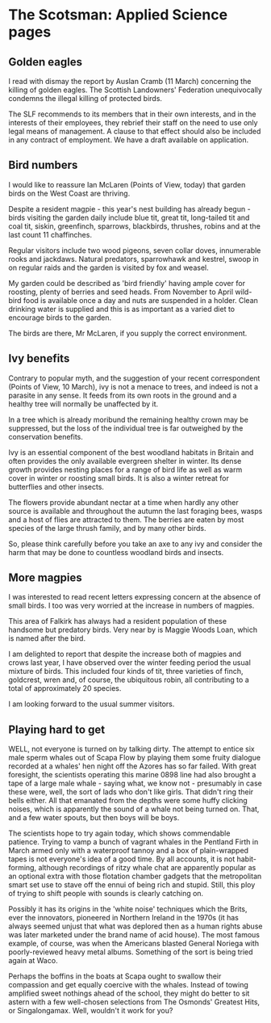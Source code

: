# The Scotsman: Applied Science pages

## Golden eagles

I read with dismay the report by Auslan Cramb (11 March) concerning the killing of golden eagles.
The Scottish Landowners' Federation unequivocally condemns the illegal killing of protected birds.

The SLF recommends to its members that in their own interests, and in the interests of their employees, they rebrief their staff on the need to use only legal means of management.
A clause to that effect should also be included in any contract of employment.
We have a draft available on application.

## Bird numbers

I would like to reassure Ian McLaren (Points of View, today) that garden birds on the West Coast are thriving.

Despite a resident magpie - this year's nest building has already begun - birds visiting the garden daily include blue tit, great tit, long-tailed tit and coal tit, siskin, greenfinch, sparrows, blackbirds, thrushes, robins and at the last count 11 chaffinches.

Regular visitors include two wood pigeons, seven collar doves, innumerable rooks and jackdaws.
Natural predators, sparrowhawk and kestrel, swoop in on regular raids and the garden is visited by fox and weasel.

My garden could be described as 'bird friendly' having ample cover for roosting, plenty of berries and seed heads.
From November to April wild-bird food is available once a day and nuts are suspended in a holder.
Clean drinking water is supplied and this is as important as a varied diet to encourage birds to the garden.

The birds are there, Mr McLaren, if you supply the correct environment.

## Ivy benefits

Contrary to popular myth, and the suggestion of your recent correspondent (Points of View, 10 March), ivy is not a menace to trees, and indeed is not a parasite in any sense.
It feeds from its own roots in the ground and a healthy tree will normally be unaffected by it.

In a tree which is already moribund the remaining healthy crown may be suppressed, but the loss of the individual tree is far outweighed by the conservation benefits.

Ivy is an essential component of the best woodland habitats in Britain and often provides the only available evergreen shelter in winter.
Its dense growth provides nesting places for a range of bird life as well as warm cover in winter or roosting small birds.
It is also a winter retreat for butterflies and other insects.

The flowers provide abundant nectar at a time when hardly any other source is available and throughout the autumn the last foraging bees, wasps and a host of flies are attracted to them.
The berries are eaten by most species of the large thrush family, and by many other birds.

So, please think carefully before you take an axe to any ivy and consider the harm that may be done to countless woodland birds and insects.

## More magpies

I was interested to read recent letters expressing concern at the absence of small birds.
I too was very worried at the increase in numbers of magpies.

This area of Falkirk has always had a resident population of these handsome but predatory birds.
Very near by is Maggie Woods Loan, which is named after the bird.

I am delighted to report that despite the increase both of magpies and crows last year, I have observed over the winter feeding period the usual mixture of birds.
This included four kinds of tit, three varieties of finch, goldcrest, wren and, of course, the ubiquitous robin, all contributing to a total of approximately 20 species.

I am looking forward to the usual summer visitors.

## Playing hard to get

WELL, not everyone is turned on by talking dirty.
The attempt to entice six male sperm whales out of Scapa Flow by playing them some fruity dialogue recorded at a whales' hen night off the Azores has so far failed.
With great foresight, the scientists operating this marine 0898 line had also brought a tape of a large male whale - saying what, we know not - presumably in case these were, well, the sort of lads who don't like girls.
That didn't ring their bells either.
All that emanated from the depths were some huffy clicking noises, which is apparently the sound of a whale not being turned on.
That, and a few water spouts, but then boys will be boys.

The scientists hope to try again today, which shows commendable patience.
Trying to vamp a bunch of vagrant whales in the Pentland Firth in March armed only with a waterproof tannoy and a box of plain-wrapped tapes is not everyone's idea of a good time.
By all accounts, it is not habit-forming, although recordings of ritzy whale chat are apparently popular as an optional extra with those flotation chamber gadgets that the metropolitan smart set use to stave off the ennui of being rich and stupid.
Still, this ploy of trying to shift people with sounds is clearly catching on.

Possibly it has its origins in the 'white noise' techniques which the Brits, ever the innovators, pioneered in Northern Ireland in the 1970s (it has always seemed unjust that what was deplored then as a human rights abuse was later marketed under the brand name of acid house).
The most famous example, of course, was when the Americans blasted General Noriega with poorly-reviewed heavy metal albums.
Something of the sort is being tried again at Waco.

Perhaps the boffins in the boats at Scapa ought to swallow their compassion and get equally coercive with the whales.
Instead of towing amplified sweet nothings ahead of the school, they might do better to sit astern with a few well-chosen selections from The Osmonds' Greatest Hits, or Singalongamax.
Well, wouldn't it work for you?

